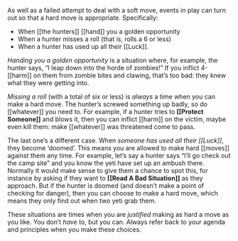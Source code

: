 As well as a failed attempt to deal with a soft move, events in play can turn out so that a hard move is appropriate. Specifically:

- When [[the hunters]] [[hand]] you a golden opportunity
- When a hunter misses a roll (that is, rolls a 6 or less)
- When a hunter has used up all their [[Luck]].

*Handing you a golden opportunity* is a situation where, for example, the hunter says, “I leap down into the horde of zombies!” If you inflict 4-[[harm]] on them from zombie bites and clawing, that’s too bad: they knew what they were getting into.

*Missing a roll* (with a total of six or less) is *always* a time when you can make a hard move. The hunter’s screwed something up badly, so do [[whatever]] you need to. For example, if a hunter tries to **[[Protect Someone]]** and blows it, then you can inflict [[harm]] on the victim, maybe even kill them: make [[whatever]] was threatened come to pass.

The last one’s a different case. When *someone has used all their [[Luck]]*, they become ‘doomed’. This means you are allowed to make hard [[moves]] against them any time. For example, let’s say a hunter says “I’ll go check out the camp site” and you know the yeti have set up an ambush there. Normally it would make sense to give them a chance to spot this, for instance by asking if they want to **[[Read A Bad Situation]]** as they approach. But if the hunter is doomed (and doesn’t make a point of checking for danger), then you can choose to make a hard move, which means they only find out when two yeti grab them.

These situations are times when you are *justified* making as hard a move as you like. You don’t *have* to, but you can. Always refer back to your agenda and principles when you make these choices.